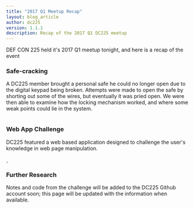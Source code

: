 ```yaml
---
title: "2017 Q1 Meetup Recap"
layout: blog_article
author: dc225
version: 1.1.1
description: Recap of the 2017 Q1 DC225 meetup
---
```


DEF CON 225 held it's 2017 Q1 meetup tonight, and here is a recap of the event

### Safe-cracking

A DC225 member brought a personal safe he could no longer open due to the digital keypad being broken. Attempts were made to open the safe by shorting out some of the wires, but eventually it was pried open. We were then able to examine how the locking mechanism worked, and where some weak points could lie in the system.

<a href="/assets/photos/2017Q1-1.jpg">
<img src="data:image/gif;base64,R0lGODlhAQABAIAAAAAAAP///yH5BAEAAAAALAAAAAABAAEAAAIBRAA7" data-original="/assets/photos/2017Q1-1.jpg" class="lazy img-responsive img-thumbnail" border="0" />
</a>

### Web App Challenge

DC225 featured a web based application designed to challenge the user's knowledge in web page manipulation.

<a href="/assets/photos/2017Q1-2.jpg">
<img src="data:image/gif;base64,R0lGODlhAQABAIAAAAAAAP///yH5BAEAAAAALAAAAAABAAEAAAIBRAA7" data-original="/assets/photos/2017Q1-2.jpg" class="lazy img-responsive img-thumbnail" border="0" />
</a>

<a href="/assets/photos/2017Q1-3.jpg">
<img src="data:image/gif;base64,R0lGODlhAQABAIAAAAAAAP///yH5BAEAAAAALAAAAAABAAEAAAIBRAA7" data-original="/assets/photos/2017Q1-3.jpg" class="lazy img-responsive img-thumbnail" border="0" />
</a>

### Further Research

Notes and code from the challenge will be added to the DC225 Github account soon; this page will be updated with the information when available.
